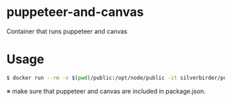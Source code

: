# puppeteer-and-canvas
Container that runs puppeteer and canvas

# Usage

```bash
$ docker run --rm -v $(pwd)/public:/opt/node/public -it silverbirder/puppeteer-and-canvas:0.0.1
```

※ make sure that puppeteer and canvas are included in package.json.